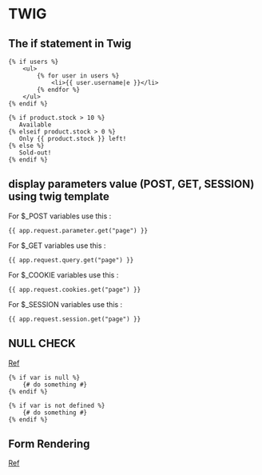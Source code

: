 **TWIG**
=======

The if statement in Twig
------------

~~~~twig
{% if users %}
    <ul>
        {% for user in users %}
            <li>{{ user.username|e }}</li>
        {% endfor %}
    </ul>
{% endif %}
~~~~

~~~~twig
{% if product.stock > 10 %}
   Available
{% elseif product.stock > 0 %}
   Only {{ product.stock }} left!
{% else %}
   Sold-out!
{% endif %}
~~~~

display parameters value (POST, GET, SESSION) using twig template
--------

For $_POST variables use this :
~~~twig
{{ app.request.parameter.get("page") }}
~~~
For $_GET variables use this :
~~~twig
{{ app.request.query.get("page") }}
~~~
For $_COOKIE variables use this :
~~~twig
{{ app.request.cookies.get("page") }}
~~~
For $_SESSION variables use this :
~~~twig
{{ app.request.session.get("page") }}
~~~
NULL CHECK
-------
[Ref][a]

[a]:https://stackoverflow.com/questions/3264889/how-to-check-for-null-in-twig
~~~twig
{% if var is null %}
    {# do something #}
{% endif %}
~~~
~~~twig
{% if var is not defined %}
    {# do something #}
{% endif %}
~~~
Form Rendering
----
[Ref][b]

[b]:https://symfony.com/doc/current/form/form_customization.html
